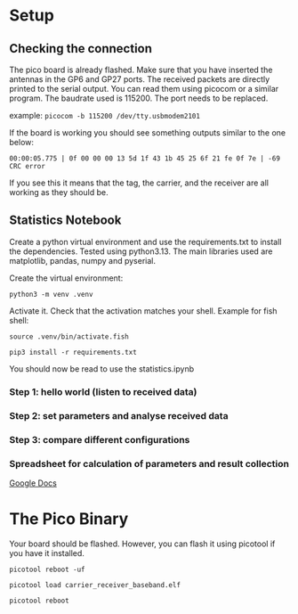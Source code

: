 #  Setup
## Checking the connection
The pico board is already flashed. Make sure that you have inserted the antennas in the GP6 and GP27 ports. The received packets are directly printed to the serial output.
You can read them using picocom or a similar program. The baudrate used is 115200. The port needs to be replaced.

example: `picocom -b 115200 /dev/tty.usbmodem2101`

If the board is working you should see something outputs similar to the one below:

`00:00:05.775 | 0f 00 00 00 13 5d 1f 43 1b 45 25 6f 21 fe 0f 7e | -69 CRC error`

If you see this it means that the tag, the carrier, and the receiver are all working as they should be.


## Statistics Notebook
Create a python virtual environment and use the requirements.txt to install the dependencies. Tested using python3.13. The main libraries used are matplotlib, pandas, numpy and pyserial.

Create the virtual environment:

`python3 -m venv .venv`

Activate it. Check that the activation matches your shell. 
Example for fish shell:

`source .venv/bin/activate.fish`

`pip3 install -r requirements.txt`

You should now be read to use the statistics.ipynb

### Step 1: hello world (listen to received data)
### Step 2: set parameters and analyse received data
### Step 3: compare different configurations

### Spreadsheet for calculation of parameters and result collection
[Google Docs](https://docs.google.com/spreadsheets/d/1UoZbQkex12WCWrAhoyDQIHH3KH288PAf-V3whIGcxls/edit)


# The Pico Binary
Your board should be flashed. However, you can flash it using picotool if you have it installed.

`picotool reboot -uf`

`picotool load carrier_receiver_baseband.elf`

`picotool reboot`





